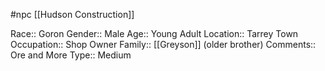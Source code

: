 #npc [[Hudson Construction]]

Race:: Goron
Gender:: Male
Age:: Young Adult
Location:: Tarrey Town
Occupation:: Shop Owner
Family:: [[Greyson]] (older brother)
Comments:: Ore and More
Type:: Medium
